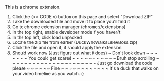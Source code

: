 This is a chrome extension.

1. Click the (<> CODE v) button on this page and select "Download ZIP"
2. Take the downloaded file and move it to place you'll find it
3. Go to chrome extension manager (chrome://extensions)
4. In the top right, enable developer mode if you haven't
5. In the top left, click load unpacked
6. Locate the zip file from earlier (DuckWhoWalksLikeABoss.zip)
7. Click the file and open it, it should apply the extension
8. Should work now (Just figure out what it does)
~
Don't look down
~ 
~
~
~
~
~
~
You could get scared
~
~
~
~
~
~
~
~
~
~
~
Bruh stop scrolling
~
~
~
~
~
~
~
~
~
~
~
~
~
~
~
~
~
~
~
~
~
~
Just go download the code please
~
~
~
~
~
~
Fine
~
~
~
~
~
~
~
~
~
~
~
~
It's a duck that walks on your video timeline as you watch. (:
